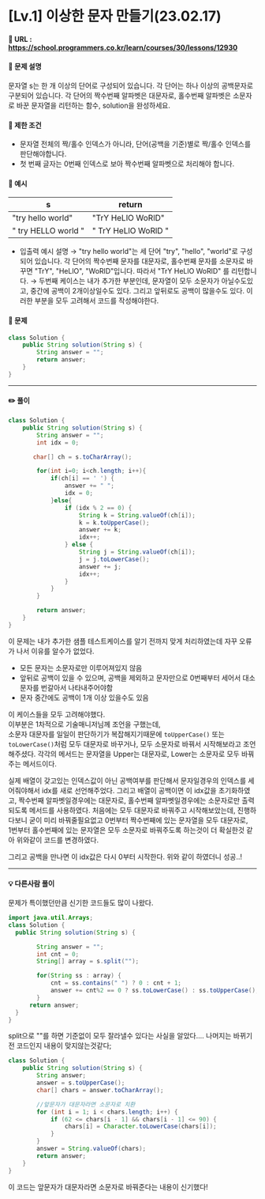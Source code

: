 # [Lv.1] 이상한 문자 만들기(23.02.17)

#### 📌 URL : https://school.programmers.co.kr/learn/courses/30/lessons/12930

#### 📌 문제 설명

문자열 s는 한 개 이상의 단어로 구성되어 있습니다. 각 단어는 하나 이상의 공백문자로 구분되어 있습니다. 각 단어의 짝수번째 알파벳은 대문자로, 홀수번째 알파벳은 소문자로 바꾼 문자열을 리턴하는 함수, solution을 완성하세요.

#### 📌 제한 조건

- 문자열 전체의 짝/홀수 인덱스가 아니라, 단어(공백을 기준)별로 짝/홀수 인덱스를 판단해야합니다.
- 첫 번째 글자는 0번째 인덱스로 보아 짝수번째 알파벳으로 처리해야 합니다.

#### 📌 예시

| s                   | return              |
| ------------------- | ------------------- |
| "try hello world"   | "TrY HeLlO WoRlD"   |
| " try HELLO world " | " TrY HeLlO WoRlD " |

- 입출력 예시 설명
  → "try hello world"는 세 단어 "try", "hello", "world"로 구성되어 있습니다. 각 단어의 짝수번째 문자를 대문자로, 홀수번째 문자를 소문자로 바꾸면 "TrY", "HeLlO", "WoRlD"입니다. 따라서 "TrY HeLlO WoRlD" 를 리턴합니다.
  → 두번째 케이스는 내가 추가한 부분인데, 문자열이 모두 소문자가 아닐수도있고, 중간에 공백이 2개이상일수도 있다. 그리고 앞뒤로도 공백이 많을수도 있다. 이러한 부분을 모두 고려해서 코드를 작성해야한다.

#### 📌 문제

```java
class Solution {
    public String solution(String s) {
        String answer = "";
        return answer;
    }
}
```

---

#### ✏️ 풀이

```java
class Solution {
    public String solution(String s) {
        String answer = "";
        int idx = 0;

       char[] ch = s.toCharArray();

        for(int i=0; i<ch.length; i++){
            if(ch[i] == ' ') {
                answer += " ";
                idx = 0;
            }else{
                if (idx % 2 == 0) {
                    String k = String.valueOf(ch[i]);
                    k = k.toUpperCase();
                    answer += k;
                    idx++;
                } else {
                    String j = String.valueOf(ch[i]);
                    j = j.toLowerCase();
                    answer += j;
                    idx++;
                }
            }
        }

        return answer;
    }
}
```

이 문제는 내가 추가한 샘플 테스트케이스를 알기 전까지 맞게 처리하였는데 자꾸 오류가 나서 이유를 알수가 없었다.

- 모든 문자는 소문자로만 이루어져있지 않음
- 앞뒤로 공백이 있을 수 있으며, 공백을 제외하고 문자만으로 0번째부터 세어서 대소문자를 번갈아서 나타내주어야함
- 문자 중간에도 공백이 1개 이상 있을수도 있음

이 케이스들을 모두 고려해야했다.  
이부분은 1차적으로 기술매니저님께 조언을 구했는데,  
소문자 대문자를 일일이 판단하기가 복잡해지기때문에 `toUpperCase()` 또는 `toLowerCase()`처럼 모두 대문자로 바꾸거나, 모두 소문자로 바꿔서 시작해보라고 조언해주셨다. 각각의 메서드는 문자열을 Upper는 대문자로, Lower는 소문자로 모두 바꿔주는 메서드이다.

실제 배열이 갖고있는 인덱스값이 아닌 공백여부를 판단해서 문자일경우의 인덱스를 세어줘야해서 idx를 새로 선언해주었다.
그리고 배열이 공백이면 이 idx값을 초기화하였고,
짝수번째 알파벳일경우에는 대문자로, 홀수번째 알파벳일경우에는 소문자로만 출력되도록 메서드를 사용하였다.
처음에는 모두 대문자로 바꿔주고 시작해보았는데, 진행하다보니 굳이 미리 바꿔줄필요없고 0번부터 짝수번째에 있는 문자열을 모두 대문자로,  
1번부터 홀수번째에 있는 문자열은 모두 소문자로 바꿔주도록 하는것이 더 확실한것 같아 위와같이 코드를 변경하였다.

그리고 공백을 만나면 이 idx값은 다시 0부터 시작한다.
위와 같이 하였더니 성공..!

---

#### 💡 다른사람 풀이

문제가 특이했던만큼 신기한 코드들도 많이 나왔다.

```java
import java.util.Arrays;
class Solution {
  public String solution(String s) {

        String answer = "";
        int cnt = 0;
        String[] array = s.split("");

        for(String ss : array) {
            cnt = ss.contains(" ") ? 0 : cnt + 1;
            answer += cnt%2 == 0 ? ss.toLowerCase() : ss.toUpperCase();
        }
      return answer;
  }
}
```

split으로 ""를 하면 기준없이 모두 잘라낼수 있다는 사실을 알았다....
나머지는 바뀌기 전 코드인지 내용이 맞지않는것같다;

```java
class Solution {
    public String solution(String s) {
        String answer;
        answer = s.toUpperCase();
        char[] chars = answer.toCharArray();

        //앞문자가 대문자라면 소문자로 치환
        for (int i = 1; i < chars.length; i++) {
            if (62 <= chars[i - 1] && chars[i - 1] <= 90) {
                chars[i] = Character.toLowerCase(chars[i]);
            }
        }
        answer = String.valueOf(chars);
        return answer;
    }
}
```

이 코드는 앞문자가 대문자라면 소문자로 바꿔준다는 내용이 신기했다!
